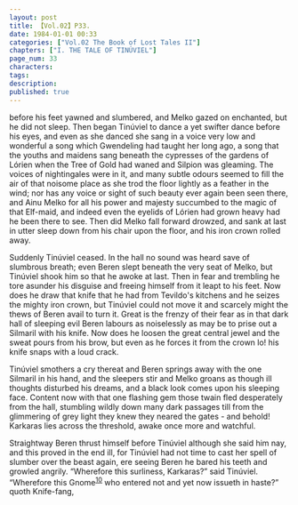 ```yaml
---
layout: post
title: 【Vol.02】P33.
date: 1984-01-01 00:33
categories: ["Vol.02 The Book of Lost Tales II"]
chapters: ["I. THE TALE OF TINÚVIEL"]
page_num: 33
characters: 
tags: 
description: 
published: true
---
```


<p style="text-indent: 0;">
before his feet yawned and slumbered, and Melko gazed on enchanted, but he did not sleep. Then began Tinúviel to dance a yet swifter dance before his eyes, and even as she danced she sang in a voice very low and wonderful a song which Gwendeling had taught her long ago, a song that the youths and maidens sang beneath the cypresses of the gardens of Lórien when the Tree of Gold had waned and Silpion was gleaming. The voices of nightingales were in it, and many subtle odours seemed to fill the air of that noisome place as she trod the floor lightly as a feather in the wind; nor has any voice or sight of such beauty ever again been seen there, and Ainu Melko for all his power and majesty succumbed to the magic of that Elf-maid, and indeed even the eyelids of Lórien had grown heavy had he been there to see. Then did Melko fall forward drowzed, and sank at last in utter sleep down from his chair upon the floor, and his iron crown rolled away.
</p>

Suddenly Tinúviel ceased. In the hall no sound was heard save of slumbrous breath; even Beren slept beneath the very seat of Melko, but Tinúviel shook him so that he awoke at last. Then in fear and trembling he tore asunder his disguise and freeing himself from it leapt to his feet. Now does he draw that knife that he had from Tevildo's kitchens and he seizes the mighty iron crown, but Tinúviel could not move it and scarcely might the thews of Beren avail to turn it. Great is the frenzy of their fear as in that dark hall of sleeping evil Beren labours as noiselessly as may be to prise out a Silmaril with his knife. Now does he loosen the great central jewel and the sweat pours from his brow, but even as he forces it from the crown lo! his knife snaps with a loud crack.

Tinúviel smothers a cry thereat and Beren springs away with the one Silmaril in his hand, and the sleepers stir and Melko groans as though ill thoughts disturbed his dreams, and a black look comes upon his sleeping face. Content now with that one flashing gem those twain fled desperately from the hall, stumbling wildly down many dark passages till from the glimmering of grey light they knew they neared the gates - and behold! Karkaras lies across the threshold, awake once more and watchful.

Straightway Beren thrust himself before Tinúviel although she said him nay, and this proved in the end ill, for Tinúviel had not time to cast her spell of slumber over the beast again, ere seeing Beren he bared his teeth and growled angrily. “Wherefore this surliness, Karkaras?” said Tinúviel. “Wherefore this Gnome<SUP>[10]({{site.baseurl}}/vol02-p49)</SUP> who entered not and yet now issueth in haste?” quoth Knife-fang,

